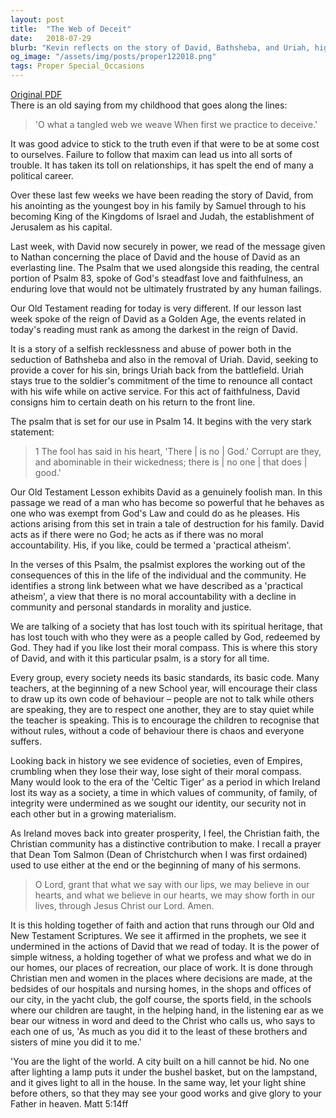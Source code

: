 ```yaml
---
layout: post
title:  "The Web of Deceit"
date:   2018-07-29
blurb: "Kevin reflects on the story of David, Bathsheba, and Uriah, highlighting the dangers of deceit and the consequences of abusing power. He emphasizes the importance of moral accountability and integrity, drawing parallels between biblical times and contemporary society. The sermon calls for a reconnection with spiritual heritage and moral compass, urging the Christian community to align faith with action."
og_image: "/assets/img/posts/proper122018.png"
tags: Proper Special_Occasions
---
```

[Original PDF](/assets/pdf/proper122018.pdf)    
There is an old saying from my childhood that goes along the lines:

> 'O what a tangled web we weave
> When first we practice to deceive.'

It was good advice to stick to the truth even if that were to be at some cost to ourselves. Failure to follow that maxim can lead us into all sorts of trouble. It has taken its toll on relationships, it has spelt the end of many a political career.

Over these last few weeks we have been reading the story of David, from his anointing as the youngest boy in his family by Samuel through to his becoming King of the Kingdoms of Israel and Judah, the establishment of Jerusalem as his capital.

Last week, with David now securely in power, we read of the message given to Nathan concerning the place of David and the house of David as an everlasting line. The Psalm that we used alongside this reading, the central portion of Psalm 83, spoke of God's steadfast love and faithfulness, an enduring love that would not be ultimately frustrated by any human failings.

Our Old Testament reading for today is very different. If our lesson last week spoke of the reign of David as a Golden Age, the events related in today's reading must rank as among the darkest in the reign of David.

It is a story of a selfish recklessness and abuse of power both in the seduction of Bathsheba and also in the removal of Uriah. David, seeking to provide a cover for his sin, brings Uriah back from the battlefield. Uriah stays true to the soldier's commitment of the time to renounce all contact with his wife while on active service. For this act of faithfulness, David consigns him to certain death on his return to the front line.

The psalm that is set for our use in Psalm 14. It begins with the very stark statement:

> 1 The fool has said in his heart, 'There | is no | God.'
> Corrupt are they, and abominable in their wickedness;
> there is | no one | that does | good.'

Our Old Testament Lesson exhibits David as a genuinely foolish man. In this passage we read of a man who has become so powerful that he behaves as one who was exempt from God's Law and could do as he pleases. His actions arising from this set in train a tale of destruction for his family. David acts as if there were no God; he acts as if there was no moral accountability. His, if you like, could be termed a 'practical atheism'.

In the verses of this Psalm, the psalmist explores the working out of the consequences of this in the life of the individual and the community. He identifies a strong link between what we have described as a 'practical atheism', a view that there is no moral accountability with a decline in community and personal standards in morality and justice.

We are talking of a society that has lost touch with its spiritual heritage, that has lost touch with who they were as a people called by God, redeemed by God. They had if you like lost their moral compass. This is where this story of David, and with it this particular psalm, is a story for all time.

Every group, every society needs its basic standards, its basic code. Many teachers, at the beginning of a new School year, will encourage their class to draw up its own code of behaviour – people are not to talk while others are speaking, they are to respect one another, they are to stay quiet while the teacher is speaking. This is to encourage the children to recognise that without rules, without a code of behaviour there is chaos and everyone suffers.

Looking back in history we see evidence of societies, even of Empires, crumbling when they lose their way, lose sight of their moral compass. Many would look to the era of the 'Celtic Tiger' as a period in which Ireland lost its way as a society, a time in which values of community, of family, of integrity were undermined as we sought our identity, our security not in each other but in a growing materialism.

As Ireland moves back into greater prosperity, I feel, the Christian faith, the Christian community has a distinctive contribution to make. I recall a prayer that Dean Tom Salmon (Dean of Christchurch when I was first ordained) used to use either at the end or the beginning of many of his sermons.

> O Lord, grant that what we say with our lips,
> we may believe in our hearts,
> and what we believe in our hearts,
> we may show forth in our lives,
> through Jesus Christ our Lord. Amen.

It is this holding together of faith and action that runs through our Old and New Testament Scriptures. We see it affirmed in the prophets, we see it undermined in the actions of David that we read of today. It is the power of simple witness, a holding together of what we profess and what we do in our homes, our places of recreation, our place of work. It is done through Christian men and women in the places where decisions are made, at the bedsides of our hospitals and nursing homes, in the shops and offices of our city, in the yacht club, the golf course, the sports field, in the schools where our children are taught, in the helping hand, in the listening ear as we bear our witness in word and deed to the Christ who calls us, who says to each one of us, 'As much as you did it to the least of these brothers and sisters of mine you did it to me.'

'You are the light of the world. A city built on a hill cannot be hid. No one after lighting a lamp puts it under the bushel basket, but on the lampstand, and it gives light to all in the house. In the same way, let your light shine before others, so that they may see your good works and give glory to your Father in heaven. Matt 5:14ff

